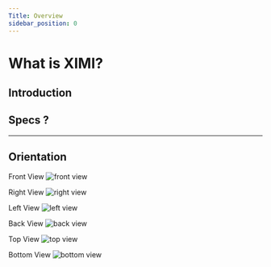 ```yaml
---
Title: Overview
sidebar_position: 0
---
```


# What is XIMI?

## Introduction

## Specs ?

---

## Orientation

Front View
![front view](/img/new-user-manual/child/front.jpg)

Right View
![right view](/img/new-user-manual/child/right.jpg)

Left View
![left view](/img/new-user-manual/child/left.jpg)

Back View
![back view](/img/new-user-manual/child/back.jpg)

Top View
![top view](/img/new-user-manual/child/top.jpg)

Bottom View
![bottom view](/img/new-user-manual/child/bottom.jpg)
